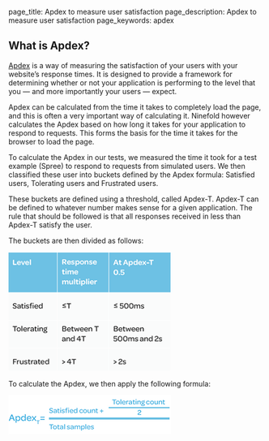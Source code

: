 page_title: Apdex to measure user satisfaction
page_description: Apdex to measure user satisfaction
page_keywords: apdex

## What is Apdex?

[Apdex](http://apdex.org) is a way of measuring the satisfaction of your users with your website’s response times. It is designed to provide a framework for determining whether or not your application is performing to the level that you — and more importantly your users — expect.

Apdex can be calculated from the time it takes to completely load the page, and this is often a very important way of calculating it. Ninefold however calculates the Apdex based on how long it takes for your application to respond to requests. This forms the basis for the time it takes for the browser to load the page.

To calculate the Apdex in our tests, we measured the time it took for a test example (Spree) to respond to requests from simulated users. We then classified these user into buckets defined by the Apdex formula: Satisfied users, Tolerating users and Frustrated users.

These buckets are defined using a threshold, called Apdex-T. Apdex-T can be defined to whatever number makes sense for a given application. The rule that should be followed is that all responses received in less than Apdex-T satisfy the user.

The buckets are then divided as follows:

![Apdex buckets](../../img/apdex1.png)

To calculate the Apdex, we then apply the following formula:

![Apdex formula](../../img/apdex2.png)
